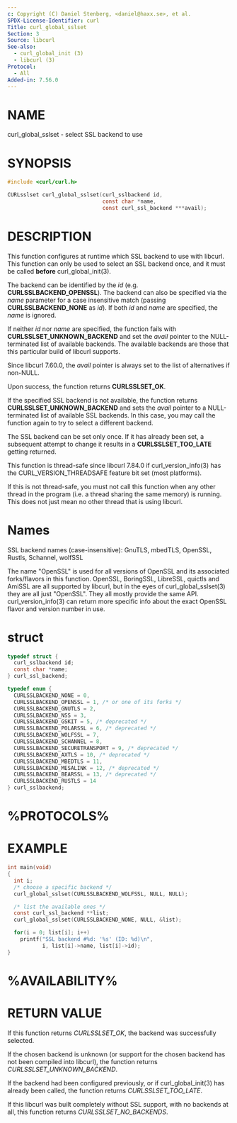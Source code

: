 ```yaml
---
c: Copyright (C) Daniel Stenberg, <daniel@haxx.se>, et al.
SPDX-License-Identifier: curl
Title: curl_global_sslset
Section: 3
Source: libcurl
See-also:
  - curl_global_init (3)
  - libcurl (3)
Protocol:
  - All
Added-in: 7.56.0
---
```


# NAME

curl_global_sslset - select SSL backend to use

# SYNOPSIS

~~~c
#include <curl/curl.h>

CURLsslset curl_global_sslset(curl_sslbackend id,
                              const char *name,
                              const curl_ssl_backend ***avail);
~~~

# DESCRIPTION

This function configures at runtime which SSL backend to use with
libcurl. This function can only be used to select an SSL backend once, and it
must be called **before** curl_global_init(3).

The backend can be identified by the *id*
(e.g. **CURLSSLBACKEND_OPENSSL**). The backend can also be specified via the
*name* parameter for a case insensitive match (passing
**CURLSSLBACKEND_NONE** as *id*). If both *id* and *name* are
specified, the *name* is ignored.

If neither *id* nor *name* are specified, the function fails with
**CURLSSLSET_UNKNOWN_BACKEND** and set the *avail* pointer to the
NULL-terminated list of available backends. The available backends are those
that this particular build of libcurl supports.

Since libcurl 7.60.0, the *avail* pointer is always set to the list of
alternatives if non-NULL.

Upon success, the function returns **CURLSSLSET_OK**.

If the specified SSL backend is not available, the function returns
**CURLSSLSET_UNKNOWN_BACKEND** and sets the *avail* pointer to a
NULL-terminated list of available SSL backends. In this case, you may call the
function again to try to select a different backend.

The SSL backend can be set only once. If it has already been set, a subsequent
attempt to change it results in a **CURLSSLSET_TOO_LATE** getting returned.

This function is thread-safe since libcurl 7.84.0 if
curl_version_info(3) has the CURL_VERSION_THREADSAFE feature bit set
(most platforms).

If this is not thread-safe, you must not call this function when any other
thread in the program (i.e. a thread sharing the same memory) is running.
This does not just mean no other thread that is using libcurl.

# Names

SSL backend names (case-insensitive): GnuTLS, mbedTLS, OpenSSL, Rustls,
Schannel, wolfSSL

The name "OpenSSL" is used for all versions of OpenSSL and its associated
forks/flavors in this function. OpenSSL, BoringSSL, LibreSSL, quictls and
AmiSSL are all supported by libcurl, but in the eyes of curl_global_sslset(3)
they are all just "OpenSSL". They all mostly provide the same API.
curl_version_info(3) can return more specific info about the exact OpenSSL
flavor and version number in use.

# struct

~~~c
typedef struct {
  curl_sslbackend id;
  const char *name;
} curl_ssl_backend;

typedef enum {
  CURLSSLBACKEND_NONE = 0,
  CURLSSLBACKEND_OPENSSL = 1, /* or one of its forks */
  CURLSSLBACKEND_GNUTLS = 2,
  CURLSSLBACKEND_NSS = 3,
  CURLSSLBACKEND_GSKIT = 5, /* deprecated */
  CURLSSLBACKEND_POLARSSL = 6, /* deprecated */
  CURLSSLBACKEND_WOLFSSL = 7,
  CURLSSLBACKEND_SCHANNEL = 8,
  CURLSSLBACKEND_SECURETRANSPORT = 9, /* deprecated */
  CURLSSLBACKEND_AXTLS = 10, /* deprecated */
  CURLSSLBACKEND_MBEDTLS = 11,
  CURLSSLBACKEND_MESALINK = 12, /* deprecated */
  CURLSSLBACKEND_BEARSSL = 13, /* deprecated */
  CURLSSLBACKEND_RUSTLS = 14
} curl_sslbackend;
~~~

# %PROTOCOLS%

# EXAMPLE

~~~c
int main(void)
{
  int i;
  /* choose a specific backend */
  curl_global_sslset(CURLSSLBACKEND_WOLFSSL, NULL, NULL);

  /* list the available ones */
  const curl_ssl_backend **list;
  curl_global_sslset(CURLSSLBACKEND_NONE, NULL, &list);

  for(i = 0; list[i]; i++)
    printf("SSL backend #%d: '%s' (ID: %d)\n",
           i, list[i]->name, list[i]->id);
}
~~~

# %AVAILABILITY%

# RETURN VALUE

If this function returns *CURLSSLSET_OK*, the backend was successfully
selected.

If the chosen backend is unknown (or support for the chosen backend has not
been compiled into libcurl), the function returns
*CURLSSLSET_UNKNOWN_BACKEND*.

If the backend had been configured previously, or if curl_global_init(3)
has already been called, the function returns *CURLSSLSET_TOO_LATE*.

If this libcurl was built completely without SSL support, with no backends at
all, this function returns *CURLSSLSET_NO_BACKENDS*.
